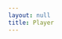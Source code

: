 ```yaml
---
layout: null
title: Player
---
```


<!DOCTYPE html>
<html>
  <head>
    <title>MPEG-DASH</title>
    <!-- DASH reference implementation -->
    <script src="https://cdn.dashjs.org/latest/dash.all.min.js"></script>
    <script>
        
        // setup the video element and attach it to the Dash player
        function setupVideo() {
            var url = "/Videos/Escape_vision_atmos/stream.mpd";
            var player = dashjs.MediaPlayer().create();
            var video = document.querySelector("#html5video");
            player.initialize(video, url, true);
        }
    </script>
  </head>
  <body onload="setupVideo()">
    <video id="html5video" width="80%" height="90%" controls>
    </video>
  </body>
</html>
